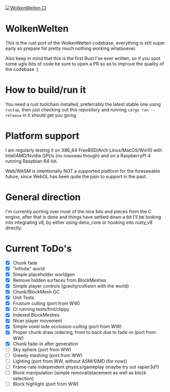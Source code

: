 [![WolkenWelten CI](https://github.com/wolkenwelten/wolkenwelten/actions/workflows/ci.yml/badge.svg?branch=master)](https://github.com/wolkenwelten/wolkenwelten/actions/workflows/ci.yml)

# WolkenWelten
This is the rust port of the WolkenWelten codebase, everything is still super early so prepare for pretty much nothing
working whatsoever.

Also keep in mind that this is the first Rust I've ever written, so if you spot some ugly bits of code
be sure to open a PR so as to improve the quality of the codebase :)


# How to build/run it
You need a rust toolchain installed, preferrably the latest stable one using `rustup`,
then just checking out this repository and running `cargo run --release` in it should get you going.


# Platform support
I am regularly testing it on X86_64 FreeBSD/Arch Linux/MacOS/Win10 with Intel/AMD/Nvidia GPUs (no nouveau though) and on a RaspberryPI 4 running Raspbian 64-bit.

Web/WASM is intentionally NOT a supported platform for the foreseeable future, since WebGL has been quite the pain to support in the past.


# General direction
I'm currently porting over most of the nice bits and pieces from the C engine, after that is done and things have settled
down a bit I'll be looking into integrating v8, by either using deno_core or hooking into rusty_v8 directly.      


# Current ToDo's
- [X] Chunk fade
- [X] "Infinite" world
- [X] Simple placeholder worldgen
- [X] Remove hidden surfaces from BlockMeshes
- [X] Simple player controls (gravity/collision with the world)
- [X] Chunk/BlockMesh GC
- [X] Unit Tests
- [X] Frustum culling (port from WW)
- [X] CI running tests/fmt/clippy
- [X] Indexed BlockMeshes
- [X] Nicer player movement
- [X] Simple voxel side occlusion-culling (port from WW)
- [X] Proper chunk draw ordering, front to back due to fade-in (port from WW)
- [X] Chunk fade-in after generation
- [ ] Sky sphere (port from WW)
- [ ] Greedy meshing (port from WW)
- [ ] Lighting (port from WW, without ASM/SIMD (for now))
- [ ] Frame-rate independent physics/gameplay (maybe try out rapier3d?)
- [ ] Block manipulation (simple removal/placement as well as block selection)
- [ ] Block highlight (port from WW)